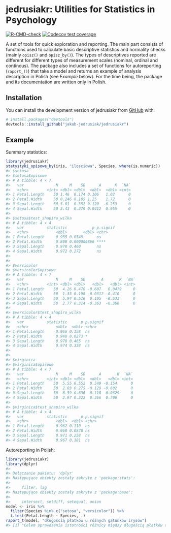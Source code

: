 
<!-- README.md is generated from README.Rmd. Please edit that file -->

# jedrusiakr: Utilities for Statistics in Psychology

<!-- badges: start -->

[![R-CMD-check](https://github.com/jakub-jedrusiak/jedrusiakr/actions/workflows/R-CMD-check.yaml/badge.svg)](https://github.com/jakub-jedrusiak/jedrusiakr/actions/workflows/R-CMD-check.yaml)
[![Codecov test
coverage](https://codecov.io/gh/jakub-jedrusiak/jedrusiakr/branch/master/graph/badge.svg)](https://app.codecov.io/gh/jakub-jedrusiak/jedrusiakr?branch=master)
<!-- badges: end -->

A set of tools for quick exploration and reporting. The main part
consists of functions used to calculate basic descriptive statistics and
normality checks (mainly `opisz()` and `opisz_by()`). The types of
descriptives reported are different for different types of measurement
scales (nominal, ordinal and continous). The package also includes a set
of functions for autoreporting (`raport_()`) that take a model and
returns an example of analysis description in Polish (see *Example*
below). For the time being, the package and its documentation are
written only in Polish.

## Installation

You can install the development version of jedrusiakr from
[GitHub](https://github.com/) with:

``` r
# install.packages("devtools")
devtools::install_github("jakub-jedrusiak/jedrusiakr")
```

## Example

Summary statistics:

``` r
library(jedrusiakr)
statystyki_opisowe_by(iris, "ilosciowa", Species, where(is.numeric))
#> $setosa
#> $setosa$opisowe
#> # A tibble: 4 × 7
#>   var              N     M    SD      A      K  `NA`
#>   <chr>        <int> <dbl> <dbl>  <dbl>  <dbl> <int>
#> 1 Petal.Length    50 1.46  0.174 0.106   1.02      0
#> 2 Petal.Width     50 0.246 0.105 1.25    1.72      0
#> 3 Sepal.Length    50 5.01  0.352 0.120  -0.253     0
#> 4 Sepal.Width     50 3.43  0.379 0.0412  0.955     0
#> 
#> $setosa$test_shapiro_wilka
#> # A tibble: 4 × 4
#>   var          statistic           p p.signif
#>   <chr>            <dbl>       <dbl> <chr>   
#> 1 Petal.Length     0.955 0.0548      ns      
#> 2 Petal.Width      0.800 0.000000866 ****    
#> 3 Sepal.Length     0.978 0.460       ns      
#> 4 Sepal.Width      0.972 0.272       ns      
#> 
#> 
#> $versicolor
#> $versicolor$opisowe
#> # A tibble: 4 × 7
#>   var              N     M    SD       A       K  `NA`
#>   <chr>        <int> <dbl> <dbl>   <dbl>   <dbl> <int>
#> 1 Petal.Length    50  4.26 0.470 -0.607   0.0479     0
#> 2 Petal.Width     50  1.33 0.198 -0.0312 -0.410      0
#> 3 Sepal.Length    50  5.94 0.516  0.105  -0.533      0
#> 4 Sepal.Width     50  2.77 0.314 -0.363  -0.366      0
#> 
#> $versicolor$test_shapiro_wilka
#> # A tibble: 4 × 4
#>   var          statistic      p p.signif
#>   <chr>            <dbl>  <dbl> <chr>   
#> 1 Petal.Length     0.966 0.158  ns      
#> 2 Petal.Width      0.948 0.0273 *       
#> 3 Sepal.Length     0.978 0.465  ns      
#> 4 Sepal.Width      0.974 0.338  ns      
#> 
#> 
#> $virginica
#> $virginica$opisowe
#> # A tibble: 4 × 7
#>   var              N     M    SD      A       K  `NA`
#>   <chr>        <int> <dbl> <dbl>  <dbl>   <dbl> <int>
#> 1 Petal.Length    50  5.55 0.552  0.549 -0.154      0
#> 2 Petal.Width     50  2.03 0.275 -0.129 -0.602      0
#> 3 Sepal.Length    50  6.59 0.636  0.118  0.0329     0
#> 4 Sepal.Width     50  2.97 0.322  0.366  0.706      0
#> 
#> $virginica$test_shapiro_wilka
#> # A tibble: 4 × 4
#>   var          statistic      p p.signif
#>   <chr>            <dbl>  <dbl> <chr>   
#> 1 Petal.Length     0.962 0.110  ns      
#> 2 Petal.Width      0.960 0.0870 ns      
#> 3 Sepal.Length     0.971 0.258  ns      
#> 4 Sepal.Width      0.967 0.181  ns
```

Autoreporting in Polish:

``` r
library(jedrusiakr)
library(dplyr)
#> 
#> Dołączanie pakietu: 'dplyr'
#> Następujące obiekty zostały zakryte z 'package:stats':
#> 
#>     filter, lag
#> Następujące obiekty zostały zakryte z 'package:base':
#> 
#>     intersect, setdiff, setequal, union
model <- iris %>%
  filter(Species %in% c("setosa", "versicolor")) %>%
  t.test(Petal.Length ~ Species, .)
raport_t(model, "długością płatków u różnych gatunków irysów")
#> [1] "Celem sprawdzenia istotności różnicy między długością płatków u różnych gatunków irysów wykonano test $t$-Studenta dla prób niezależnych. Test wykazał, że różnica w średnich ($ΔM = 2,8$) między grupami jest istotna statystycznie ($t(62,14) = 39,49$; $p < 0,001$)."
```
